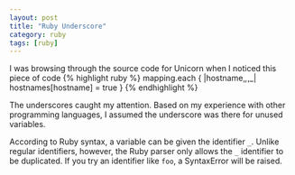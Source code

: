 ```yaml
---
layout: post
title: "Ruby Underscore"
category: ruby
tags: [ruby]
---
```


I was browsing through the source code for Unicorn when I noticed this piece of
code
{% highlight ruby %}
mapping.each { |hostname,_,_,_| hostnames[hostname] = true }
{% endhighlight %}

The underscores caught my attention. Based on my experience with other programming
languages, I assumed the underscore was there for unused variables.

According to Ruby syntax, a variable can be given the identifier `_`. Unlike
regular identifiers, however, the Ruby parser only allows the `_` identifier
to be duplicated. If you try an identifier like `foo`, a SyntaxError will be raised.